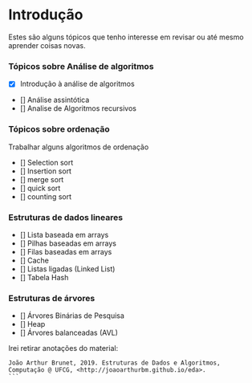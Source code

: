 # Introdução

Estes são alguns tópicos que tenho interesse em revisar ou até mesmo aprender coisas novas.

### Tópicos sobre Análise de algoritmos

- [x] Introdução à análise de algoritmos
- [] Análise assintótica
- [] Analise de Algoritmos recursivos

### Tópicos sobre ordenação

Trabalhar alguns algoritmos de ordenação

- [] Selection sort
- [] Insertion sort
- [] merge sort
- [] quick sort
- [] counting sort

### Estruturas de dados lineares 
- [] Lista baseada em arrays
- [] Pilhas baseadas em arrays
- [] Filas baseadas em arrays
- [] Cache
- [] Listas ligadas (Linked List)
- [] Tabela Hash

### Estruturas de árvores

- [] Árvores Binárias de Pesquisa
- [] Heap
- [] Árvores balanceadas (AVL)


Irei retirar anotações do material: 

````
João Arthur Brunet, 2019. Estruturas de Dados e Algoritmos, 
Computação @ UFCG, <http://joaoarthurbm.github.io/eda>.
```
